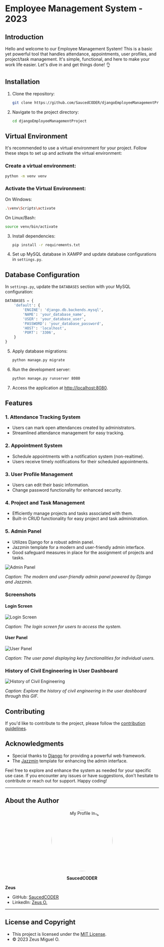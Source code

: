 # Employee Management System - 2023

## Introduction 

Hello and welcome to our Employee Management System! This is a basic yet powerful tool that handles attendance, appointments, user profiles, and project/task management. It's simple, functional, and here to make your work life easier. Let's dive in and get things done! 👌

## Installation

1. Clone the repository:

    ```bash
    git clone https://github.com/SaucedCODER/djangoEmployeeManagementProject.git
    ```

2. Navigate to the project directory:

    ```bash
    cd djangoEmployeeManagementProject
    ```
## Virtual Environment

It's recommended to use a virtual environment for your project. Follow these steps to set up and activate the virtual environment:

### Create a virtual environment:

```bash
python -m venv venv
```
### Activate the Virtual Environment:

On Windows:

```bash
.\venv\Scripts\activate
```
On Linux/Bash:

```bash
source venv/bin/activate
```

3. Install dependencies:

    ```bash
    pip install -r requirements.txt
    ```

4. Set up MySQL database in XAMPP and update database configurations in `settings.py`.
 ## Database Configuration

In `settings.py`, update the `DATABASES` section with your MySQL configuration:

```python
DATABASES = {
    'default': {
        'ENGINE': 'django.db.backends.mysql',
        'NAME': 'your_database_name',
        'USER': 'your_database_user',
        'PASSWORD': 'your_database_password',
        'HOST': 'localhost',
        'PORT': '3306',
    }
}

```

5. Apply database migrations:

    ```bash
    python manage.py migrate
    ```

6. Run the development server:

    ```bash
    python manage.py runserver 8080
    ```

7. Access the application at [http://localhost:8080](http://localhost:8080).

## Features

### 1. Attendance Tracking System

- Users can mark open attendances created by administrators.
- Streamlined attendance management for easy tracking.

### 2. Appointment System

- Schedule appointments with a notification system (non-realtime).
- Users receive timely notifications for their scheduled appointments.

### 3. User Profile Management

- Users can edit their basic information.
- Change password functionality for enhanced security.

### 4. Project and Task Management

- Efficiently manage projects and tasks associated with them.
- Built-in CRUD functionality for easy project and task administration.

### 5. Admin Panel

- Utilizes Django for a robust admin panel.
- Jazzmin template for a modern and user-friendly admin interface.
- Good safeguard measures in place for the assignment of projects and tasks.

![Admin Panel](screenshots/admin_panel.png)

*Caption: The modern and user-friendly admin panel powered by Django and Jazzmin.*

### Screenshots

#### Login Screen

![Login Screen](screenshots/login_screen.png)

*Caption: The login screen for users to access the system.*

#### User Panel

![User Panel](screenshots/user_panel.png)

*Caption: The user panel displaying key functionalities for individual users.*

### History of Civil Engineering in User Dashboard

![History of Civil Engineering](screenshots/gifhistory.gif)

*Caption: Explore the history of civil engineering in the user dashboard through this GIF.*

## Contributing

If you'd like to contribute to the project, please follow the [contribution guidelines](CONTRIBUTING.md).

## Acknowledgments

- Special thanks to [Django](https://www.djangoproject.com/) for providing a powerful web framework.
- The [Jazzmin](https://github.com/farridav/django-jazzmin) template for enhancing the admin interface.

Feel free to explore and enhance the system as needed for your specific use case. If you encounter any issues or have suggestions, don't hesitate to contribute or reach out for support. Happy coding!

---

## About the Author


<p align="center">
  <img src="screenshots/myP.png" alt="My Profile Img" width="200" height="200" style="border-radius:50%">
</p>
<p align="center">
  <strong>SaucedCODER</strong>
</p>



**Zeus**

- GitHub: [SaucedCODER](https://github.com/SaucedCODER)
- LinkedIn: [Zeus O.](https://www.linkedin.com/in/zeus-miguel-orilla-958711264/)

---

## License and Copyright

- This project is licensed under the [MIT License](LICENSE).
- © 2023 Zeus Miguel O.
